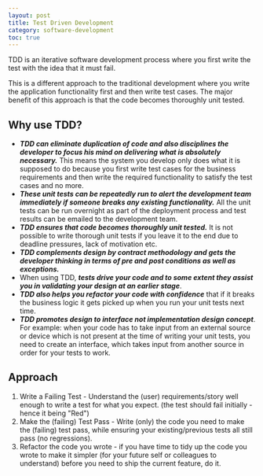 ```yaml
---
layout: post
title: Test Driven Development
category: software-development
toc: true
---
```


TDD is an iterative software development process where you first write the test with the idea that it must fail.

This is a different approach to the traditional development where you write the application functionality first and then write test cases. The major benefit of this approach is that the code becomes thoroughly unit tested.

## Why use TDD?

- ***TDD can eliminate duplication of code and also disciplines the developer to focus his mind on delivering what is absolutely necessary.*** This means the system you develop only does what it is supposed to do because you first write test cases for the business requirements and then write the required functionality to satisfy the test cases and no more.
- ***These unit tests can be repeatedly run to alert the development team immediately if someone breaks any existing functionality.*** All the unit tests can be run overnight as part of the deployment process and test results can be emailed to the development team.
- ***TDD ensures that code becomes thoroughly unit tested.*** It is not possible to write thorough unit tests if you leave it to the end due to deadline pressures, lack of motivation etc.
- ***TDD complements design by contract methodology and gets the developer thinking in terms of pre and post conditions as well as exceptions.***
- When using TDD, ***tests drive your code and to some extent they assist you in validating your design at an earlier stage***.
- ***TDD also helps you refactor your code with confidence*** that if it breaks the business logic it gets picked up when you run your unit tests next time.
- ***TDD promotes design to interface not implementation design concept***. For example: when your code has to take input from an external source or device which is not present at the time of writing your unit tests, you need to create an interface, which takes input from another source in order for your tests to work.

## Approach

1. Write a Failing Test - Understand the (user) requirements/story well enough to write a test for what you expect. (the test should fail initially - hence it being "Red")
2. Make the (failing) Test Pass - Write (only) the code you need to make the (failing) test pass, while ensuring your existing/previous tests all still pass (no regressions).
3. Refactor the code you wrote - if you have time to tidy up the code you wrote to make it simpler (for your future self or colleagues to understand) before you need to ship the current feature, do it.
